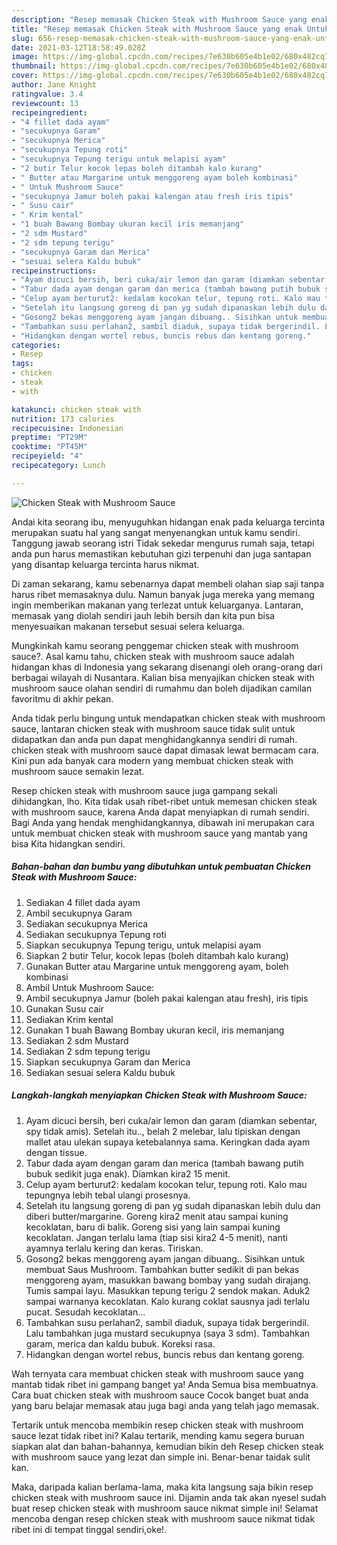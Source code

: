 ```yaml
---
description: "Resep memasak Chicken Steak with Mushroom Sauce yang enak Untuk Jualan"
title: "Resep memasak Chicken Steak with Mushroom Sauce yang enak Untuk Jualan"
slug: 656-resep-memasak-chicken-steak-with-mushroom-sauce-yang-enak-untuk-jualan
date: 2021-03-12T18:58:49.028Z
image: https://img-global.cpcdn.com/recipes/7e630b605e4b1e02/680x482cq70/chicken-steak-with-mushroom-sauce-foto-resep-utama.jpg
thumbnail: https://img-global.cpcdn.com/recipes/7e630b605e4b1e02/680x482cq70/chicken-steak-with-mushroom-sauce-foto-resep-utama.jpg
cover: https://img-global.cpcdn.com/recipes/7e630b605e4b1e02/680x482cq70/chicken-steak-with-mushroom-sauce-foto-resep-utama.jpg
author: Jane Knight
ratingvalue: 3.4
reviewcount: 13
recipeingredient:
- "4 fillet dada ayam"
- "secukupnya Garam"
- "secukupnya Merica"
- "secukupnya Tepung roti"
- "secukupnya Tepung terigu untuk melapisi ayam"
- "2 butir Telur kocok lepas boleh ditambah kalo kurang"
- " Butter atau Margarine untuk menggoreng ayam boleh kombinasi"
- " Untuk Mushroom Sauce"
- "secukupnya Jamur boleh pakai kalengan atau fresh iris tipis"
- " Susu cair"
- " Krim kental"
- "1 buah Bawang Bombay ukuran kecil iris memanjang"
- "2 sdm Mustard"
- "2 sdm tepung terigu"
- "secukupnya Garam dan Merica"
- "sesuai selera Kaldu bubuk"
recipeinstructions:
- "Ayam dicuci bersih, beri cuka/air lemon dan garam (diamkan sebentar, spy tidak amis). Setelah itu.., belah 2 melebar, lalu tipiskan dengan mallet atau ulekan supaya ketebalannya sama. Keringkan dada ayam dengan tissue."
- "Tabur dada ayam dengan garam dan merica (tambah bawang putih bubuk sedikit juga enak). Diamkan kira2 15 menit."
- "Celup ayam berturut2: kedalam kocokan telur, tepung roti. Kalo mau tepungnya lebih tebal ulangi prosesnya."
- "Setelah itu langsung goreng di pan yg sudah dipanaskan lebih dulu dan diberi butter/margarine. Goreng kira2 menit atau sampai kuning kecoklatan, baru di balik. Goreng sisi yang lain sampai kuning kecoklatan. Jangan terlalu lama (tiap sisi kira2 4-5 menit), nanti ayamnya terlalu kering dan keras. Tiriskan."
- "Gosong2 bekas menggoreng ayam jangan dibuang.. Sisihkan untuk membuat Saus Mushroom. Tambahkan butter sedikit di pan bekas menggoreng ayam, masukkan bawang bombay yang sudah dirajang. Tumis sampai layu. Masukkan tepung terigu 2 sendok makan. Aduk2 sampai warnanya kecoklatan. Kalo kurang coklat sausnya jadi terlalu pucat. Sesudah kecoklatan..."
- "Tambahkan susu perlahan2, sambil diaduk, supaya tidak bergerindil. Lalu tambahkan juga mustard secukupnya (saya 3 sdm). Tambahkan garam, merica dan kaldu bubuk. Koreksi rasa."
- "Hidangkan dengan wortel rebus, buncis rebus dan kentang goreng."
categories:
- Resep
tags:
- chicken
- steak
- with

katakunci: chicken steak with 
nutrition: 173 calories
recipecuisine: Indonesian
preptime: "PT29M"
cooktime: "PT45M"
recipeyield: "4"
recipecategory: Lunch

---
```



![Chicken Steak with Mushroom Sauce](https://img-global.cpcdn.com/recipes/7e630b605e4b1e02/680x482cq70/chicken-steak-with-mushroom-sauce-foto-resep-utama.jpg)

Andai kita seorang ibu, menyuguhkan hidangan enak pada keluarga tercinta merupakan suatu hal yang sangat menyenangkan untuk kamu sendiri. Tanggung jawab seorang istri Tidak sekedar mengurus rumah saja, tetapi anda pun harus memastikan kebutuhan gizi terpenuhi dan juga santapan yang disantap keluarga tercinta harus nikmat.

Di zaman  sekarang, kamu sebenarnya dapat membeli olahan siap saji tanpa harus ribet memasaknya dulu. Namun banyak juga mereka yang memang ingin memberikan makanan yang terlezat untuk keluarganya. Lantaran, memasak yang diolah sendiri jauh lebih bersih dan kita pun bisa menyesuaikan makanan tersebut sesuai selera keluarga. 



Mungkinkah kamu seorang penggemar chicken steak with mushroom sauce?. Asal kamu tahu, chicken steak with mushroom sauce adalah hidangan khas di Indonesia yang sekarang disenangi oleh orang-orang dari berbagai wilayah di Nusantara. Kalian bisa menyajikan chicken steak with mushroom sauce olahan sendiri di rumahmu dan boleh dijadikan camilan favoritmu di akhir pekan.

Anda tidak perlu bingung untuk mendapatkan chicken steak with mushroom sauce, lantaran chicken steak with mushroom sauce tidak sulit untuk didapatkan dan anda pun dapat menghidangkannya sendiri di rumah. chicken steak with mushroom sauce dapat dimasak lewat bermacam cara. Kini pun ada banyak cara modern yang membuat chicken steak with mushroom sauce semakin lezat.

Resep chicken steak with mushroom sauce juga gampang sekali dihidangkan, lho. Kita tidak usah ribet-ribet untuk memesan chicken steak with mushroom sauce, karena Anda dapat menyiapkan di rumah sendiri. Bagi Anda yang hendak menghidangkannya, dibawah ini merupakan cara untuk membuat chicken steak with mushroom sauce yang mantab yang bisa Kita hidangkan sendiri.

<!--inarticleads1-->

##### Bahan-bahan dan bumbu yang dibutuhkan untuk pembuatan Chicken Steak with Mushroom Sauce:

1. Sediakan 4 fillet dada ayam
1. Ambil secukupnya Garam
1. Sediakan secukupnya Merica
1. Sediakan secukupnya Tepung roti
1. Siapkan secukupnya Tepung terigu, untuk melapisi ayam
1. Siapkan 2 butir Telur, kocok lepas (boleh ditambah kalo kurang)
1. Gunakan  Butter atau Margarine untuk menggoreng ayam, boleh kombinasi
1. Ambil  Untuk Mushroom Sauce:
1. Ambil secukupnya Jamur (boleh pakai kalengan atau fresh), iris tipis
1. Gunakan  Susu cair
1. Sediakan  Krim kental
1. Gunakan 1 buah Bawang Bombay ukuran kecil, iris memanjang
1. Sediakan 2 sdm Mustard
1. Sediakan 2 sdm tepung terigu
1. Siapkan secukupnya Garam dan Merica
1. Sediakan sesuai selera Kaldu bubuk




<!--inarticleads2-->

##### Langkah-langkah menyiapkan Chicken Steak with Mushroom Sauce:

1. Ayam dicuci bersih, beri cuka/air lemon dan garam (diamkan sebentar, spy tidak amis). Setelah itu.., belah 2 melebar, lalu tipiskan dengan mallet atau ulekan supaya ketebalannya sama. Keringkan dada ayam dengan tissue.
1. Tabur dada ayam dengan garam dan merica (tambah bawang putih bubuk sedikit juga enak). Diamkan kira2 15 menit.
1. Celup ayam berturut2: kedalam kocokan telur, tepung roti. Kalo mau tepungnya lebih tebal ulangi prosesnya.
1. Setelah itu langsung goreng di pan yg sudah dipanaskan lebih dulu dan diberi butter/margarine. Goreng kira2 menit atau sampai kuning kecoklatan, baru di balik. Goreng sisi yang lain sampai kuning kecoklatan. Jangan terlalu lama (tiap sisi kira2 4-5 menit), nanti ayamnya terlalu kering dan keras. Tiriskan.
1. Gosong2 bekas menggoreng ayam jangan dibuang.. Sisihkan untuk membuat Saus Mushroom. Tambahkan butter sedikit di pan bekas menggoreng ayam, masukkan bawang bombay yang sudah dirajang. Tumis sampai layu. Masukkan tepung terigu 2 sendok makan. Aduk2 sampai warnanya kecoklatan. Kalo kurang coklat sausnya jadi terlalu pucat. Sesudah kecoklatan...
1. Tambahkan susu perlahan2, sambil diaduk, supaya tidak bergerindil. Lalu tambahkan juga mustard secukupnya (saya 3 sdm). Tambahkan garam, merica dan kaldu bubuk. Koreksi rasa.
1. Hidangkan dengan wortel rebus, buncis rebus dan kentang goreng.




Wah ternyata cara membuat chicken steak with mushroom sauce yang mantab tidak ribet ini gampang banget ya! Anda Semua bisa membuatnya. Cara buat chicken steak with mushroom sauce Cocok banget buat anda yang baru belajar memasak atau juga bagi anda yang telah jago memasak.

Tertarik untuk mencoba membikin resep chicken steak with mushroom sauce lezat tidak ribet ini? Kalau tertarik, mending kamu segera buruan siapkan alat dan bahan-bahannya, kemudian bikin deh Resep chicken steak with mushroom sauce yang lezat dan simple ini. Benar-benar taidak sulit kan. 

Maka, daripada kalian berlama-lama, maka kita langsung saja bikin resep chicken steak with mushroom sauce ini. Dijamin anda tak akan nyesel sudah buat resep chicken steak with mushroom sauce nikmat simple ini! Selamat mencoba dengan resep chicken steak with mushroom sauce nikmat tidak ribet ini di tempat tinggal sendiri,oke!.

